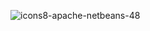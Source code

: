 ![icons8-apache-netbeans-48](https://github.com/VictorLSRodrigues/Just_Screens/assets/164961450/21a1b7e5-49ba-43a4-9bbb-819a10af030f)
